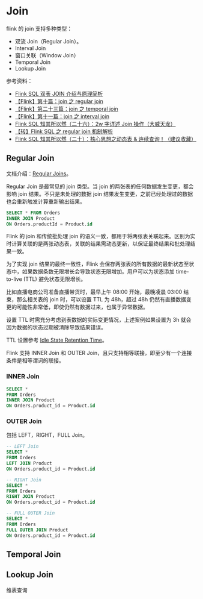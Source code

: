 # Join

flink 的 join 支持多种类型：

- 双流 Join（Regular Join）。
- Interval Join
- 窗口关联（Window Join）
- Temporal Join
- Lookup Join

参考资料：

- [Flink SQL 双表 JOIN 介绍与原理简析](https://xie.infoq.cn/article/624534862bf0fba3c19adecb0)
- [【Flink】第十篇：join 之 regular join](https://mp.weixin.qq.com/s?__biz=MzIwMTUzMjQ3Mw==&mid=2247484173&idx=1&sn=54144c60eff285156c0539879f6e6fc6&chksm=96ed365ba19abf4dc83e4fdf3eca0ab7e0a7625ac83dacfb1aca3deffa3b355d4a39e95470a0&scene=21#wechat_redirect)
- [【Flink】第二十三篇：join 之 temporal join](https://cloud.tencent.com/developer/article/1969409)
- [【Flink】第十一篇：join 之 interval join](https://mp.weixin.qq.com/s?__biz=MzIwMTUzMjQ3Mw==&mid=2247484185&idx=1&sn=89c914557918f1f8977fd4efbddc8249&chksm=96ed364fa19abf59faf3fd65997b3753b30f979aa8a7efe8af28dbf7a794a1538f4e5cdef4f6&scene=21#wechat_redirect)
- [Flink SQL 知其所以然（二十六）：2w 字详述 Join 操作（大威天龙）](https://mp.weixin.qq.com/s/zR2ukRjiw-IqUDX894NyGw)
- [【转】Flink SQL 之 regular join 机制解析](https://mp.weixin.qq.com/s/OyZqw6YScwysM8-UW4sBWA)
- [Flink SQL 知其所以然（二十）：核心思想之动态表 & 连续查询！（建议收藏）](https://mp.weixin.qq.com/s/Kq0hRcnWNXeLhOekG1OoDA)

## Regular Join

文档介绍：[Regular Joins](https://nightlies.apache.org/flink/flink-docs-release-1.17/docs/dev/table/sql/queries/joins/#regular-joins)。

Regular Join 是最常见的 join 类型。当 join 的两张表的任何数据发生变更，都会影响 join 结果。不只是未处理的数据 join 结果发生变更，之前已经处理过的数据也会重新触发计算重新输出结果。

```sql
SELECT * FROM Orders
INNER JOIN Product
ON Orders.productId = Product.id
```

Flink 的 join 和传统批处理 join 的语义一致，都用于将两张表关联起来。区别为实时计算关联的是两张动态表，关联的结果需动态更新，以保证最终结果和批处理结果一致。

为了实现 join 结果的最终一致性，Flink 会保存两张表的所有数据的最新状态至状态中，如果数据条数无限增长会导致状态无限增加。用户可以为状态添加 time-to-live (TTL) 避免状态无限增长。

比如直播电商公司准备直播带货时，最早上午 08:00 开始，最晚凌晨 03:00 结束，那么相关表的 join 时，可以设置 TTL 为 48h，超过 48h 仍然有直播数据变更的可能性非常低，即使仍然有数据过来，也属于异常数据。

设置 TTL 时需充分考虑到表数据的实际变更情况，上述案例如果设置为 3h 就会因为数据的状态过期被清除导致结果错误。

TTL 设置参考 [Idle State Retention Time](https://nightlies.apache.org/flink/flink-docs-release-1.17/docs/dev/table/concepts/overview/#idle-state-retention-time)。

Flink 支持 INNER Join 和 OUTER Join，且只支持相等联接，即至少有一个连接条件是相等谓词的联接。

### INNER Join

```sql
SELECT *
FROM Orders
INNER JOIN Product
ON Orders.product_id = Product.id
```

### OUTER Join

包括 LEFT，RIGHT，FULL Join。

```sql
-- LEFT Join
SELECT *
FROM Orders
LEFT JOIN Product
ON Orders.product_id = Product.id

-- RIGHT Join
SELECT *
FROM Orders
RIGHT JOIN Product
ON Orders.product_id = Product.id

-- FULL OUTER Join
SELECT *
FROM Orders
FULL OUTER JOIN Product
ON Orders.product_id = Product.id
```

## Temporal Join

## Lookup Join

维表查询
